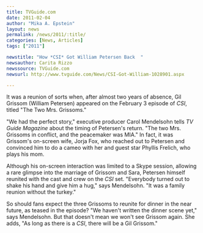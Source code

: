 ```yaml
---
title: TVGuide.com
date: 2011-02-04
author: "Mika A. Epstein"
layout: news
permalink: /news/2011/:title/
categories: [News, Articles]
tags: ["2011"]

newstitle: "How *CSI* Got William Petersen Back  "
newsauthor: Carita Rizzo
newssource: TVGuide.com
newsurl: http://www.tvguide.com/News/CSI-Got-William-1028901.aspx

---
```


It was a reunion of sorts when, after almost two years of absence, Gil Grissom (William Petersen) appeared on the February 3 episode of *CSI*, titled "The Two Mrs. Grissoms."

"We had the perfect story," executive producer Carol Mendelsohn tells *TV Guide Magazine* about the timing of Petersen's return. "The two Mrs. Grissoms in conflict, and the peacemaker was MIA." In fact, it was Grissom's on-screen wife, Jorja Fox, who reached out to Petersen and convinced him to do a cameo with her and guest star Phyllis Frelich, who plays his mom.

Although his on-screen interaction was limited to a Skype session, allowing a rare glimpse into the marriage of Grissom and Sara, Petersen himself reunited with the cast and crew on the *CSI* set. "Everybody turned out to shake his hand and give him a hug," says Mendelsohn. "It was a family reunion without the turkey."

So should fans expect the three Grissoms to reunite for dinner in the near future, as teased in the episode? "We haven't written the dinner scene yet," says Mendelsohn. But that doesn't mean we won't see Grissom again. She adds, "As long as there is a *CSI*, there will be a Gil Grissom."
